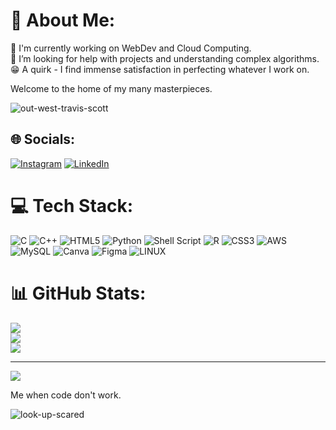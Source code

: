 # 💫 About Me:
🔭 I'm currently working on WebDev and Cloud Computing.<br>🤝 I’m looking for help with projects and understanding complex algorithms.<br>😁 A quirk - I find immense satisfaction in perfecting whatever I work on.

Welcome to the home of my many masterpieces.




![out-west-travis-scott](https://github.com/lordtarun2203/lordtarun2203/assets/133484826/b4d501ba-351c-42ba-a0e4-0b94ce76b1e2)





## 🌐 Socials:
[![Instagram](https://img.shields.io/badge/Instagram-%23E4405F.svg?logo=Instagram&logoColor=white)](https://instagram.com/https://www.instagram.com/tarun_2203_/#) [![LinkedIn](https://img.shields.io/badge/LinkedIn-%230077B5.svg?logo=linkedin&logoColor=white)](https://linkedin.com/in/https://www.linkedin.com/in/tarunaaditya/) 

# 💻 Tech Stack:
![C](https://img.shields.io/badge/c-%2300599C.svg?style=for-the-badge&logo=c&logoColor=white) ![C++](https://img.shields.io/badge/c++-%2300599C.svg?style=for-the-badge&logo=c%2B%2B&logoColor=white) ![HTML5](https://img.shields.io/badge/html5-%23E34F26.svg?style=for-the-badge&logo=html5&logoColor=white) ![Python](https://img.shields.io/badge/python-3670A0?style=for-the-badge&logo=python&logoColor=ffdd54) ![Shell Script](https://img.shields.io/badge/shell_script-%23121011.svg?style=for-the-badge&logo=gnu-bash&logoColor=white) ![R](https://img.shields.io/badge/r-%23276DC3.svg?style=for-the-badge&logo=r&logoColor=white) ![CSS3](https://img.shields.io/badge/css3-%231572B6.svg?style=for-the-badge&logo=css3&logoColor=white) ![AWS](https://img.shields.io/badge/AWS-%23FF9900.svg?style=for-the-badge&logo=amazon-aws&logoColor=white) ![MySQL](https://img.shields.io/badge/mysql-%2300f.svg?style=for-the-badge&logo=mysql&logoColor=white) ![Canva](https://img.shields.io/badge/Canva-%2300C4CC.svg?style=for-the-badge&logo=Canva&logoColor=white) 	![Figma](https://img.shields.io/badge/figma-%23F24E1E.svg?style=for-the-badge&logo=figma&logoColor=white) ![LINUX](https://img.shields.io/badge/Linux-FCC624?style=for-the-badge&logo=linux&logoColor=black)
# 📊 GitHub Stats:
![](https://github-readme-stats.vercel.app/api?username=lordtarun2203&theme=dark&hide_border=false&include_all_commits=true&count_private=false)<br/>
![](https://github-readme-streak-stats.herokuapp.com/?user=lordtarun2203&theme=dark&hide_border=false)<br/>
![](https://github-readme-stats.vercel.app/api/top-langs/?username=lordtarun2203&theme=dark&hide_border=false&include_all_commits=true&count_private=false&layout=compact)

---
[![](https://visitcount.itsvg.in/api?id=lordtarun2203&icon=0&color=0)](https://visitcount.itsvg.in)

Me when code don't work.

![look-up-scared](https://github.com/lordtarun2203/lordtarun2203/assets/133484826/b3fa8c94-5a7e-4967-9d46-4f4e2b013fae)

<!-- Proudly created with GPRM ( https://gprm.itsvg.in ) -->
